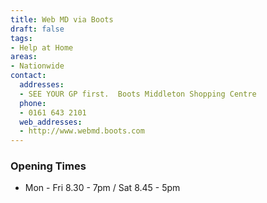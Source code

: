 ```yaml
---
title: Web MD via Boots
draft: false
tags:
- Help at Home
areas:
- Nationwide
contact:
  addresses:
  - SEE YOUR GP first.  Boots Middleton Shopping Centre
  phone:
  - 0161 643 2101
  web_addresses:
  - http://www.webmd.boots.com
---
```


### Opening Times
* Mon - Fri 8.30 - 7pm / Sat 8.45 - 5pm

